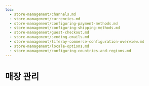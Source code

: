 ```yaml
---
toc:
  - store-management/channels.md
  - store-management/currencies.md
  - store-management/configuring-payment-methods.md
  - store-management/configuring-shipping-methods.md
  - store-management/guest-checkout.md
  - store-management/sending-emails.md
  - store-management/liferay-commerce-configuration-overview.md
  - store-management/locale-options.md
  - store-management/configuring-countries-and-regions.md
---
```

# 매장 관리
